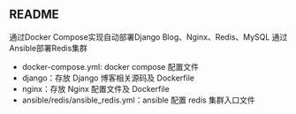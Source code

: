 
## README

通过Docker Compose实现自动部署Django Blog、Nginx、Redis、MySQL
通过Ansible部署Redis集群


- docker-compose.yml: docker compose 配置文件
- django：存放 Django 博客相关源码及 Dockerfile
- nginx：存放 Nginx 配置文件及 Dockerfile
- ansible/redis/ansible_redis.yml：ansible 配置 redis 集群入口文件